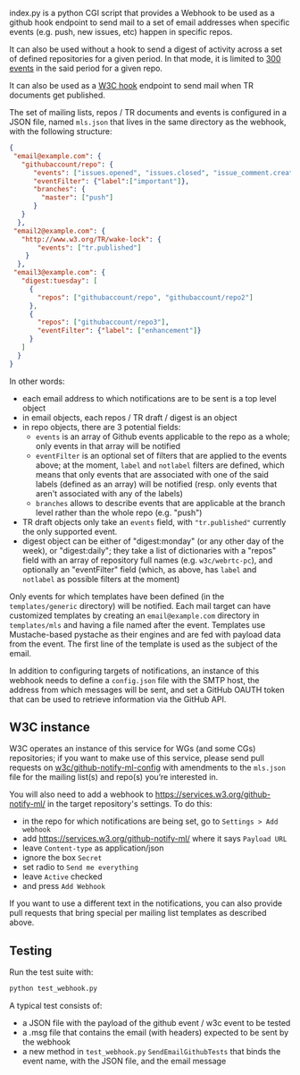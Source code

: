index.py is a python CGI script that provides a Webhook to be used as a github hook endpoint to send mail to a set of email addresses when specific events (e.g. push, new issues, etc) happen in specific repos.

It can also be used without a hook to send a digest of activity across a set of defined repositories for a given period. In that mode, it is limited to [300 events](https://developer.github.com/v3/activity/events/#list-repository-events) in the said period for a given repo.

It can also be used as a [W3C hook](https://w3c.github.io/w3c-api/webhooks) endpoint to send mail when TR documents get published.

The set of mailing lists, repos / TR documents and events is configured in a JSON file, named `mls.json` that lives in the same directory as the webhook, with the following structure:
```json
{
 "email@example.com": {
   "githubaccount/repo": {
      "events": ["issues.opened", "issues.closed", "issue_comment.created", "pull_request.opened", "pull_request.labeled"],
      "eventFilter": {"label":["important"]},
      "branches": {
        "master": ["push"]
      }
   }
  },
 "email2@example.com": {
   "http://www.w3.org/TR/wake-lock": {
       "events": ["tr.published"]
    }
  },
 "email3@example.com": {
   "digest:tuesday": [
     {
       "repos": ["githubaccount/repo", "githubaccount/repo2"]
     },
     {
       "repos": ["githubaccount/repo3"],
       "eventFilter": {"label": ["enhancement"]}
     }
   ]
  }
}
```

In other words:
* each email address to which notifications are to be sent is a top level object
* in email objects, each repos / TR draft / digest is an object
* in repo objects, there are 3 potential fields:
  * `events` is an array of Github events applicable to the repo as a whole; only events in that array will be notified
  * `eventFilter` is an optional set of filters that are applied to the events above; at the moment, `label` and `notlabel` filters are defined, which means that only events that are associated with one of the said labels (defined as an array) will be notified (resp. only events that aren't associated with any of the labels)
  * `branches` allows to describe events that are applicable at the branch level rather than the whole repo (e.g. "push")
* TR draft objects only take an `events` field, with `"tr.published"` currently the only supported event.
* digest object can be either of "digest:monday" (or any other day of the week), or "digest:daily"; they take a list of dictionaries with a  "repos" field with an array of repository full names (e.g. `w3c/webrtc-pc`), and optionally an "eventFilter" field (which, as above, has `label` and `notlabel` as possible filters at the moment)

Only events for which templates have been defined (in the `templates/generic` directory) will be notified. Each mail target can have customized templates by creating an `email@example.com` directory in `templates/mls` and having a file named after the event. Templates use Mustache-based pystache as their engines and are fed with payload data from the event. The first line of the template is used as the subject of the email.

In addition to configuring targets of notifications, an instance of this webhook needs to define a `config.json` file with the SMTP host, the address from which messages will be sent, and set a GitHub OAUTH token that can be used to retrieve information via the GitHub API.

## W3C instance
W3C operates an instance of this service for WGs (and some CGs) repositories; if you want to make use of this service, please send pull requests on <a href="https://github.com/w3c/github-notify-ml-config">w3c/github-notify-ml-config</a> with amendments to the <code>mls.json</code> file for the mailing list(s) and repo(s) you’re interested in. 

You will also need to add a webhook to https://services.w3.org/github-notify-ml/ in the target repository's settings. To do this:
* in the repo for which notifications are being set, go to `Settings > Add webhook`
* add https://services.w3.org/github-notify-ml/ where it says `Payload URL`
* leave `Content-type` as application/json
* ignore the box `Secret`
* set radio to `Send me everything`
* leave `Active` checked
* and press `Add Webhook`

If you want to use a different text in the notifications, you can also provide pull requests that bring special per mailing list templates as described above.

## Testing
Run the test suite with:
```sh
python test_webhook.py
```

A typical test consists of:
* a JSON file with the payload of the github event / w3c event to be tested
* a .msg file that contains the email (with headers) expected to be sent by the webhook
* a new method in `test_webhook.py` `SendEmailGithubTests` that binds the event name, with the JSON file, and the email message
